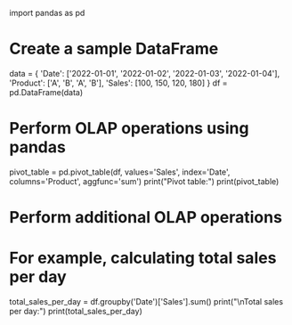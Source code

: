 import pandas as pd

# Create a sample DataFrame
data = {
    'Date': ['2022-01-01', '2022-01-02', '2022-01-03', '2022-01-04'],
    'Product': ['A', 'B', 'A', 'B'],
    'Sales': [100, 150, 120, 180]
}
df = pd.DataFrame(data)

# Perform OLAP operations using pandas
pivot_table = pd.pivot_table(df, values='Sales', index='Date', columns='Product', aggfunc='sum')
print("Pivot table:")
print(pivot_table)

# Perform additional OLAP operations
# For example, calculating total sales per day
total_sales_per_day = df.groupby('Date')['Sales'].sum()
print("\nTotal sales per day:")
print(total_sales_per_day)
